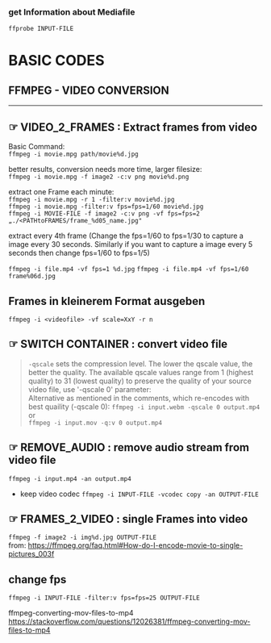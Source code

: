### get Information about Mediafile
`ffprobe INPUT-FILE`


# BASIC CODES 
## FFMPEG - VIDEO CONVERSION
---
## ☞ VIDEO_2_FRAMES : Extract frames from video
Basic Command:  
`ffmpeg -i movie.mpg path/movie%d.jpg`

better results, conversion needs more time, larger filesize:  
`ffmpeg -i movie.mpg -f image2 -c:v png movie%d.png`

extract one Frame each minute:  
`ffmpeg -i movie.mpg -r 1 -filter:v movie%d.jpg`  
`ffmpeg -i movie.mpg -filter:v fps=fps=1/60 movie%d.jpg`  
`ffmpeg -i MOVIE-FILE -f image2 -c:v png -vf fps=fps=2 „./<PATHtoFRAMES/frame_%d05_name.jpg"`  

extract every 4th frame
(Change the fps=1/60 to fps=1/30 to capture a image every 30 seconds. Similarly if you want to capture a image every 5 seconds then change fps=1/60 to fps=1/5)

`ffmpeg -i file.mp4 -vf fps=1 %d.jpg`
`ffmpeg -i file.mp4 -vf fps=1/60 frame%06d.jpg`

## Frames in kleinerem Format ausgeben
`ffmpeg -i <videofile> -vf scale=XxY -r n`


## ☞ SWITCH CONTAINER : convert video file
> `-qscale` sets the compression level. The lower the qscale value, the bet­ter the qual­ity. The avail­able qscale val­ues range from 1 (high­est qual­ity) to 31 (low­est qual­ity)
> to preserve the quality of your source video file, use '-qscale 0' parameter:  
> Alternative as mentioned in the comments, which re-encodes with best quaility (-qscale 0):
`ffmpeg -i input.webm -qscale 0 output.mp4`
or  
`ffmpeg -i input.mov -q:v 0 output.mp4`



## ☞ REMOVE_AUDIO : remove audio stream from video file
`ffmpeg -i input.mp4 -an output.mp4`

- keep video codec
`ffmpeg -i INPUT-FILE -vcodec copy -an OUTPUT-FILE`

## ☞ FRAMES_2_VIDEO : single Frames into video  
`ffmpeg -f image2 -i img%d.jpg OUTPUT-FILE`  
from: https://ffmpeg.org/faq.html#How-do-I-encode-movie-to-single-pictures_003f   


## change fps
`ffmpeg -i INPUT-FILE -filter:v fps=fps=25 OUTPUT-FILE`


ffmpeg-converting-mov-files-to-mp4
https://stackoverflow.com/questions/12026381/ffmpeg-converting-mov-files-to-mp4
